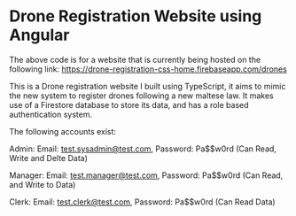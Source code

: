 # Drone Registration Website using Angular

The above code is for a website that is currently being hosted on the following link: https://drone-registration-css-home.firebaseapp.com/drones

This is a Drone registration website I built using TypeScript, it aims to mimic the new system to register drones following a new maltese law.
It makes use of a Firestore database to store its data, and has a role based authentication system.

The following accounts exist: 

Admin: Email: test.sysadmin@test.com,  Password: Pa$$w0rd (Can Read, Write and Delte Data)

Manager: Email: test.manager@test.com, Password: Pa$$w0rd (Can Read, and Write to Data) 

Clerk: Email: test.clerk@test.com, Password: Pa$$w0rd (Can Read Data)
